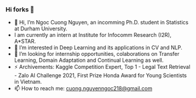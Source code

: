 ### Hi forks 👋
- 👋 Hi, I’m Ngoc Cuong Nguyen, an incomming Ph.D. student in Statistics at Durham University.
- I am currently an intern at Institute for Infocomm Research (I2R), A*STAR.
- 👀 I’m interested in Deep Learning and its applications in CV and NLP.
- 💞️ I’m looking for internship opportunities, colaborations on Transfer Learning, Domain Adaptation and Continual Learning as well.
- ⚡ Archivements: Kaggle Competition Expert, Top 1 - Legal Text Retrieval - Zalo AI Challenge 2021, First Prize Honda Award for Young Scientists in Vietnam.
- 📫 How to reach me: cuong.nguyenngoc218@gmail.com
<!--
**CuongNN218/CuongNN218** is a ✨ _special_ ✨ repository because its `README.md` (this file) appears on your GitHub profile.


